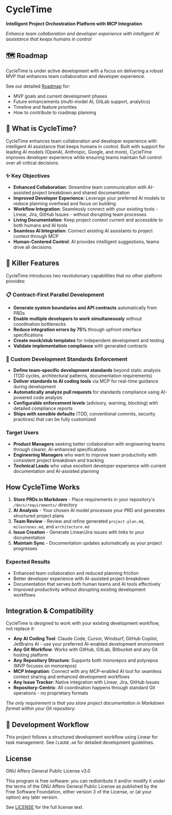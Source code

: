 # CycleTime

**Intelligent Project Orchestration Platform with MCP Integration**

*Enhance team collaboration and developer experience with intelligent AI assistance that keeps humans in control*

## 🗺️ Roadmap

CycleTime is under active development with a focus on delivering a robust MVP that enhances team collaboration and developer experience.

See our detailed [Roadmap](./docs/ROADMAP.md) for:
- MVP goals and current development phases
- Future enhancements (multi-model AI, GitLab support, analytics)
- Timeline and feature priorities
- How to contribute to roadmap planning

## 🚀 What is CycleTime?

CycleTime enhances team collaboration and developer experience with intelligent AI assistance that keeps humans in control. Built with support for leading AI models (OpenAI, Anthropic, Google, and more), CycleTime improves developer experience while ensuring teams maintain full control over all critical decisions.

### ✨ Key Objectives

- **Enhanced Collaboration**: Streamline team communication with AI-assisted project breakdown and shared documentation
- **Improved Developer Experience**: Leverage your preferred AI models to reduce planning overhead and focus on building
- **Workflow Integration**: Seamlessly connect with your existing tools - Linear, Jira, GitHub Issues - without disrupting team processes
- **Living Documentation**: Keep project context current and accessible to both humans and AI tools
- **Seamless AI Integration**: Connect existing AI assistants to project context through MCP
- **Human-Centered Control**: AI provides intelligent suggestions, teams drive all decisions

## 🚀 Killer Features

CycleTime introduces two revolutionary capabilities that no other platform provides:

### 📋 Contract-First Parallel Development
- **Generate system boundaries and API contracts** automatically from PRDs
- **Enable multiple developers to work simultaneously** without coordination bottlenecks
- **Reduce integration errors by 75%** through upfront interface specifications
- **Create mock/stub templates** for independent development and testing
- **Validate implementation compliance** with generated contracts

### 🎯 Custom Development Standards Enforcement
- **Define team-specific development standards** beyond static analysis (TDD cycles, architectural patterns, documentation requirements)
- **Deliver standards to AI coding tools** via MCP for real-time guidance during development  
- **Automatically analyze pull requests** for standards compliance using AI-powered code analysis
- **Configurable enforcement levels** (advisory, warning, blocking) with detailed compliance reports
- **Ships with sensible defaults** (TDD, conventional commits, security practices) that can be fully customized

### Target Users

- **Product Managers** seeking better collaboration with engineering teams through clearer, AI-enhanced specifications
- **Engineering Managers** who want to improve team productivity with consistent project breakdown and tracking
- **Technical Leads** who value excellent developer experience with current documentation and AI-assisted planning

## How CycleTime Works

1. **Store PRDs in Markdown** - Place requirements in your repository's `/docs/requirements/` directory
2. **AI Analysis** - Your chosen AI model processes your PRD and generates structured project plans
3. **Team Review** - Review and refine generated `project-plan.md`, `milestones.md`, and `architecture.md`
4. **Issue Creation** - Generate Linear/Jira issues with links to your documentation
5. **Maintain Sync** - Documentation updates automatically as your project progresses

### Expected Results

- Enhanced team collaboration and reduced planning friction
- Better developer experience with AI-assisted project breakdown
- Documentation that serves both human teams and AI tools effectively
- Improved productivity without disrupting existing development workflows

## Integration & Compatibility

CycleTime is designed to work with your existing development workflow, not replace it:

- **Any AI Coding Tool**: Claude Code, Cursor, Windsurf, GitHub Copilot, JetBrains AI - use your preferred AI-enabled development environment
- **Any Git Workflow**: Works with GitHub, GitLab, Bitbucket and any Git hosting platform
- **Any Repository Structure**: Supports both monorepos and polyrepos (MVP focuses on monorepos)
- **MCP Integration**: Connect with any MCP-enabled AI tool for seamless context sharing and enhanced development workflows
- **Any Issue Tracker**: Native integration with Linear, Jira, GitHub Issues
- **Repository-Centric**: All coordination happens through standard Git operations - no proprietary formats

*The only requirement is that you store project documentation in Markdown format within your Git repository.*


## 🤝 Development Workflow

This project follows a structured development workflow using Linear for task management. See `CLAUDE.md` for detailed development guidelines.

## License

GNU Affero General Public License v3.0

This program is free software: you can redistribute it and/or modify it under the terms of the GNU Affero General Public License as published by the Free Software Foundation, either version 3 of the License, or (at your option) any later version.

See [LICENSE](LICENSE) for the full license text.
